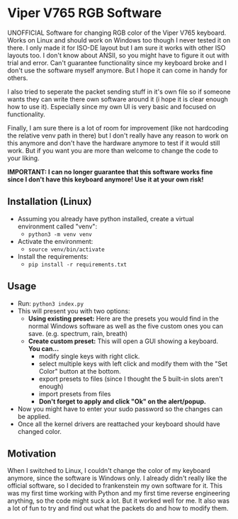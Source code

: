 # Viper V765 RGB Software
UNOFFICIAL Software for changing RGB color of the Viper V765 keyboard. Works on Linux and should work on Windows too though I never tested it on there.
I only made it for ISO-DE layout but I am sure it works with other ISO layouts too. I don't know about ANSII, so you might have to figure it out with trial and error.
Can't guarantee functionality since my keyboard broke and I don't use the software myself anymore. But I hope it can come in handy for others.

I also tried to seperate the packet sending stuff in it's own file so if someone wants they can write there own software around it (i hope it is clear enough how to use it). 
Especially since my own UI is very basic and focused on functionality.

Finally, I am sure there is a lot of room for improvement (like not hardcoding the relative venv path in there) but I don't really have any reason to work on this anymore
and don't have the hardware anymore to test if it would still work. But if you want you are more than welcome to change the code to your liking.

**IMPORTANT: I can no longer guarantee that this software works fine since I don't have this keyboard anymore! Use it at your own risk!**

## Installation (Linux)
- Assuming you already have python installed, create a virtual environment called "venv": 
    - `python3 -m venv venv`
- Activate the environment: 
    - `source venv/bin/activate`
- Install the requirements: 
    - `pip install -r requirements.txt`
## Usage
- Run: `python3 index.py`
- This will present you with two options:
    - **Using existing preset:** Here are the presets you would find in the normal Windows software as well as the five custom ones you can save. (e.g. spectrum, rain, breath)
    - **Create custom preset:** This will open a GUI showing a keyboard. **You can...**
        - modify single keys with right click. 
        - select multiple keys with left click and modify them with the "Set Color" button at the bottom.
        - export presets to files (since I thought the 5 built-in slots aren't enough)
        - import presets from files
        - **Don't forget to apply and click "Ok" on the alert/popup.**
- Now you might have to enter your sudo password so the changes can be applied.
- Once all the kernel drivers are reattached your keyboard should have changed color.

## Motivation
When I switched to Linux, I couldn't change the color of my keyboard anymore, since the software is Windows only. I already didn't really like the official software, 
so I decided to frankenstein my own software for it. This was my first time working with Python and my first time reverse engineering anything, so the code might suck a lot.
But it worked well for me. It also was a lot of fun to try and find out what the packets do and how to modify them.
